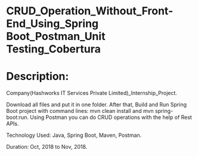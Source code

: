 # CRUD_Operation_Without_Front-End_Using_Spring Boot_Postman_Unit Testing_Cobertura
# Description:

Company(Hashworks IT Services Private Limited)_Internship_Project.

Download all files and put it in one folder. After that, Build and Run Spring Boot project with command lines: mvn clean install and mvn spring-boot:run. Using Postman you can do CRUD operations with the help of Rest APIs.

Technology Used: Java, Spring Boot, Maven, Postman.

Duration: Oct, 2018 to Nov, 2018.


